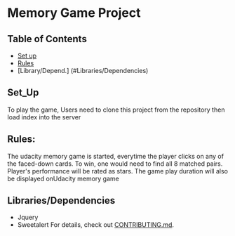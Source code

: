 # Memory Game Project

## Table of Contents

* [Set up](#Set_Up)
* [Rules](#Rules)
* [Library/Depend.] (#Libraries/Dependencies)
## Set_Up
 To play the game, Users need to clone this project from the repository then load index into the server
## Rules:
The udacity memory game is started, everytime the player clicks on any of the faced-down cards. To win,
one would need to find all 8 matched pairs. Player's performance will be rated as stars. The game play duration will also be displayed onUdacity memory game
## Libraries/Dependencies
 - Jquery
 - Sweetalert 
For details, check out [CONTRIBUTING.md](CONTRIBUTING.md).
